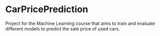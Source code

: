 # CarPricePrediction
Project for the Machine Learning course that aims to train and evaluate different models to predict the sale price of used cars.
